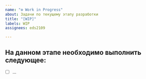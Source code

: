 ```yaml
---
name: "⚙️ Work in Progress"
about: Задачи по текущему этапу разработки
title: "[WIP]"
labels: WIP
assignees: eds2109

---
```


## На данном этапе необходимо выполнить следующее:
- [ ] ...
